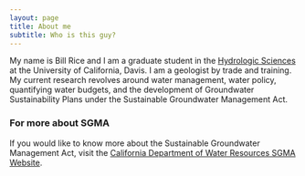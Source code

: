 ```yaml
---
layout: page
title: About me
subtitle: Who is this guy?
---
```


My name is Bill Rice and I am a graduate student in the [Hydrologic Sciences](https://www.hsgg.ucdavis.edu/) at the University of California, Davis. I am a geologist by trade and training. My current research revolves around water management, water policy, quantifying water budgets, and the development of Groundwater Sustainability Plans under the Sustainable Groundwater Management Act.

### For more about SGMA

If you would like to know more about the Sustainable Groundwater Management Act, visit the [California Department of Water Resources SGMA Website](https://sgma.water.ca.gov/portal/).
